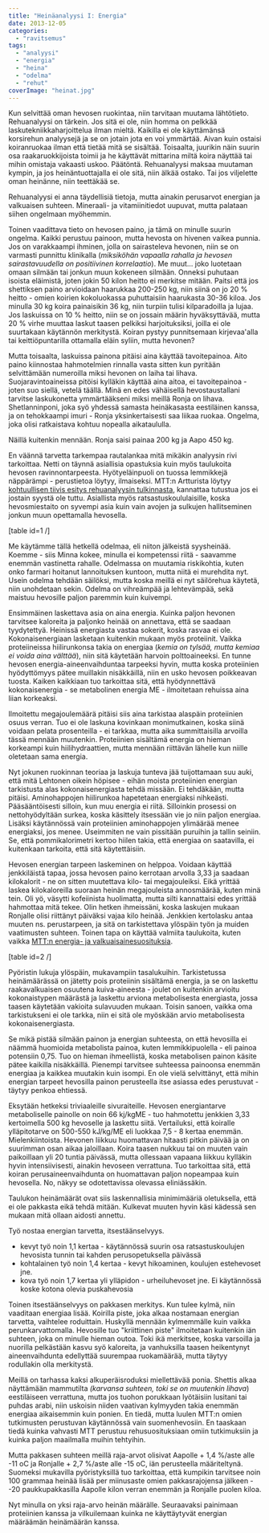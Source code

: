 ```yaml
---
title: "Heinäanalyysi I: Energia"
date: 2013-12-05
categories: 
  - "ravitsemus"
tags: 
  - "analyysi"
  - "energia"
  - "heina"
  - "odelma"
  - "rehut"
coverImage: "heinat.jpg"
---
```


Kun selvittää oman hevosen ruokintaa, niin tarvitaan muutama lähtötieto. Rehuanalyysi on tärkein. Jos sitä ei ole, niin homma on pelkkää laskutekniikkaharjoittelua ilman mieltä. Kaikilla ei ole käyttämänsä korsirehun analyysejä ja se on jotain jota en voi ymmärtää. Aivan kuin ostaisi koiranruokaa ilman että tietää mitä se sisältää. Toisaalta, juurikin näin suurin osa raakaruokkijoista toimii ja he käyttävät mittarina miltä koira näyttää tai mihin omistaja vakaasti uskoo. Päätöntä. Rehuanalyysi maksaa muutaman kympin, ja jos heinäntuottajalla ei ole sitä, niin älkää ostako. Tai jos viljelette oman heinänne, niin teettäkää se.

<!--more-->

Rehuanalyysi ei anna täydellisiä tietoja, mutta ainakin perusarvot energian ja valkuaisen suhteen. Mineraali- ja vitamiinitiedot uupuvat, mutta palataan siihen ongelmaan myöhemmin.

Toinen vaadittava tieto on hevosen paino, ja tämä on minulle suurin ongelma. Kaikki perustuu painoon, mutta hevosta on hivenen vaikea punnia. Jos on varakkaampi ihminen, jolla on sairasteleva hevonen, niin se on varmasti punnittu klinikalla (_miksiköhän vapaalla rahalla ja hevosen sairastavuudella on positiivinen korrelaatio_). Me muut... joko luotetaan omaan silmään tai jonkun muun kokeneen silmään. Onneksi puhutaan isoista eläimistä, joten jokin 50 kilon heitto ei merkitse mitään. Paitsi että jos shettiksen paino arvioidaan haarukkaa 200-250 kg, niin siinä on jo 20 % heitto - omien koirien kokoluokassa puhuttaisiin haarukasta 30-36 kiloa. Jos minulla 30 kg koira painaisikin 36 kg, niin turpiin tulisi kilparadoilla ja lujaa. Jos laskuissa on 10 % heitto, niin se on jossain määrin hyväksyttävää, mutta 20 % virhe muuttaa laskut taasen pelkiksi harjoituksiksi, joilla ei ole suurtakaan käytännön merkitystä. Koiran pystyy punnitsemaan kirjevaa'alla tai keittiöpuntarilla ottamalla eläin syliin, mutta hevonen?

Mutta toisaalta, laskuissa painona pitäisi aina käyttää tavoitepainoa. Aito paino kiinnostaa hahmotelmien rinnalla vasta sitten kun pyritään selvittämään numeroilla miksi hevonen on laiha tai lihava. Suojaravintoaineissa pitöisi kylläkin käyttää aina aitoa, ei tavoitepainoa - joten suo siellä, vetelä täällä. Minä en edes vähäisellä hevostaustallani tarvitse laskukonetta ymmärtääkseni miksi meillä Ronja on lihava. Shetlanninponi, joka syö yhdessä samasta heinäkasasta eestiläinen kanssa, ja on tehokkaampi imuri - Ronja yksinkertaisesti saa liikaa ruokaa. Ongelma, joka olisi ratkaistava kohtuu nopealla aikataululla.

Näillä kuitenkin mennään. Ronja saisi painaa 200 kg ja Aapo 450 kg.

En väännä tarvetta tarkempaa rautalankaa mitä mikäkin analyysin rivi tarkoittaa. Netti on täynnä asiallisia opastuksia kuin myös taulukoita hevosen ravinnontarpeesta. Hyötyeläinpuoli on tuossa lemmikkejä näppärämpi - perustietoa löytyy, ilmaiseksi. MTT:n Artturista löytyy [kohtuullisen tiivis esitys rehuanalyysin tulkinnasta](https://portal.mtt.fi/portal/page/portal/Artturi/Rehuanalyysi/Rehuanalyysin_tulkinta_hevoset), kannattaa tutustua jos ei jostain syystä ole tuttu. Asiallista myös ratsastuskoululaisille, koska hevosmiestaito on syvempi asia kuin vain avojen ja sulkujen hallitseminen jonkun muun opettamalla hevosella.

\[table id=1 /\]

Me käytämme tällä hetkellä odelmaa, eli niiton jälkeistä syysheinää. Koemme - siis Minna kokee, minulla ei kompetenssi riitä - saavamme enemmän vastinetta rahalle. Odelmassa on muutamia riskikohtia, kuten onko farmari hoitanut lannoituksen kuntoon, mutta niitä ei murehdita nyt. Usein odelma tehdään säilöksi, mutta koska meillä ei nyt säilörehua käytetä, niin unohdetaan sekin. Odelma on vihreämpää ja lehtevämpää, sekä maistuu hevosille paljon paremmin kuin kuivempi.

Ensimmäinen laskettava asia on aina energia. Kuinka paljon hevonen tarvitsee kaloreita ja paljonko heinää on annettava, että se saadaan tyydytettyä. Heinissä energiasta vastaa sokerit, koska rasvaa ei ole. Kokonaisenergiaan lasketaan kuitenkin mukaan myös proteiinit. Vaikka proteiineissa hiilirunkonsa takia on energiaa (_kemia on tylsää, mutta kemiaa ei voida aina välttää_), niin sitä käytetään harvoin polttoaineeksi. En tunne hevosen energia-aineenvaihduntaa tarpeeksi hyvin, mutta koska proteiinien hyödyttömyys pätee muillakin nisäkkäillä, niin en usko hevosen poikkeavan tuosta. Kaiken kaikkiaan tuo tarkoittaa sitä, että hyödynnettävä kokonaisenergia - se metabolinen energia ME - ilmoitetaan rehuissa aina liian korkeaksi.

Ilmoitettu megajoulemäärä pitäisi siis aina tarkistaa alaspäin proteiinien osuus verran. Tuo ei ole laskuna kovinkaan monimutkainen, koska siinä voidaan pelata prosenteilla - ei tarkkaa, mutta aika summittaisilla arvoilla tässä mennään muutenkin. Proteiinien sisältämä energia on hieman korkeampi kuin hiilihydraattien, mutta mennään riittävän lähelle kun niille oletetaan sama energia.

Nyt jokunen ruokinnan teoriaa ja laskuja tunteva jää tuijottamaan suu auki, että mitä Lehtonen oikein höpisee - eihän moista proteiinien energian tarkistusta alas kokonaisenergiasta tehdä missään. Ei tehdäkään, mutta pitäisi. Aminohappojen hiilirunkoa hapetetaan energiaksi nihkeästi. Pääsääntöisesti silloin, kun muu energia ei riitä. Silloinkin prosessi on nettohyödyltään surkea, koska käsittely itsessään vie jo niin paljon energiaa. Lisäksi käytännössä vain proteiinien aminohappojen ylimäärää menee energiaksi, jos menee. Useimmiten ne vain pissitään puruihin ja tallin seiniin. Se, että pommikalorimetri kertoo hiilen takia, että energiaa on saatavilla, ei kuitenkaan tarkoita, että sitä käytettäisiin.

Hevosen energian tarpeen laskeminen on helppoa. Voidaan käyttää jenkkiläistä tapaa, jossa hevosen paino kerrotaan arvolla 3,33 ja saadaan kilokalorit - ne on sitten muutettava kilo- tai megajouleiksi. Eikä yrittää laskea kilokaloreilla suoraan heinän megajouleista annosmäärää, kuten minä tein. Oli yö, väsytti kofeiinista huolimatta, mutta silti kannattaisi edes yrittää hahmottaa mitä tekee. Olin hetken ihmeissäni, koska laskujen mukaan Ronjalle olisi riittänyt päiväksi vajaa kilo heinää. Jenkkien kertolasku antaa muuten ns. perustarpeen, ja sitä on tarkistettava ylöspäin työn ja muiden vaatimusten suhteen. Toinen tapa on käyttää valmiita taulukoita, kuten vaikka [MTT:n energia- ja valkuaisainesuosituksia](https://portal.mtt.fi/portal/page/portal/Rehutaulukot/Ruokintasuositukset/Hevoset/hevosten_energia_ja_valkuaissuositukset).

\[table id=2 /\]

Pyöristin lukuja ylöspäin, mukavampiin tasalukuihin. Tarkistetussa heinämäärässä on jätetty pois proteiinin sisältämä energia, ja se on laskettu raakavalkuaisen osuutena kuiva-aineesta - joulet on kuitenkin arvioitu kokonaistypen määrästä ja laskettu arviona metabolisesta energiasta, jossa taasen käytetään vakioita sulavuuden mukaan. Toisin sanoen, vaikka oma tarkistukseni ei ole tarkka, niin ei sitä ole myöskään arvio metabolisesta kokonaisenergiasta.

Se mikä pistää silmään painon ja energian suhteesta, on että hevosilla ei näämmä huomioida metabolista painoa, kuten lemmikkipuolella - eli painoa potensiin 0,75. Tuo on hieman ihmeellistä, koska metabolisen painon käsite pätee kaikilla nisäkkäillä. Pienempi tarvitsee suhteessa painoonsa enemmän energiaa ja kaikkea muutakin kuin isompi. En ole vielä selvittänyt, että mihin energian tarpeet hevosilla painon perusteella itse asiassa edes perustuvat - täytyy penkoa ehtiessä.

Eksytään hetkeksi triviaaleille sivuraiteille. Hevosen energiantarve metaboliselle painolle on noin 66 kj/kgME - tuo hahmotettu jenkkien 3,33 kertoimella 500 kg hevoselle ja laskettu siitä. Vertailuksi, että koiralle ylläpitotarve on 500-550 kJ/kg/ME eli luokkaa 7,5 - 8 kertaa enemmän. Mielenkiintoista. Hevonen liikkuu huomattavan hitaasti pitkin päivää ja on suurimman osan aikaa jaloillaan. Koira taasen nukkuu tai on muuten vain paikoillaan yli 20 tuntia päivässä, mutta ollessaan vapaana liikkuu kylläkin hyvin intensiivisesti, ainakin hevoseen verrattuna. Tuo tarkoittaa sitä, että koiran perusaineenvaihdunta on huomattavan paljon nopeampaa kuin hevosella. No, näkyy se odotettavissa olevassa eliniässäkin.

Taulukon heinämäärät ovat siis laskennallisia minimimääriä oletuksella, että ei ole pakkasta eikä tehdä mitään. Kulkevat muuten hyvin käsi kädessä sen mukaan mitä ollaan aidosti annettu.

Työ nostaa energian tarvetta, itsestäänselvyys.

- kevyt työ noin 1,1 kertaa - käytännössä suurin osa ratsastuskoulujen hevosista tunnin tai kahden perusopetuksella päivässä
- kohtalainen työ noin 1,4 kertaa - kevyt hikoaminen, koulujen estehevoset jne.
- kova työ noin 1,7 kertaa yli ylläpidon - urheiluhevoset jne. Ei käytännössä koske kotona olevia puskahevosia

Toinen itsestäänselvyys on pakkasen merkitys. Kun tulee kylmä, niin vaaditaan energiaa lisää. Koirilla piste, joka alkaa nostamaan energian tarvetta, vaihtelee roduittain. Huskyllä mennään kylmemmälle kuin vaikka perunkarvattomalla. Hevosille tuo "kriittinen piste" ilmoitetaan kuitenkin iän suhteen, joka on minulle hieman outoa. Toki ikä merkitsee, koska varsoilla ja nuorilla pelkästään kasvu syö kaloreita, ja vanhuksilla taasen heikentynyt aineenvaihdunta edellyttää suurempaa ruokamäärää, mutta täytyy rodullakin olla merkitystä.

Meillä on tarhassa kaksi alkuperäisroduksi miellettävää ponia. Shettis alkaa näyttämään mammutilta _(karvansa suhteen, toki se on muutenkin lihava_) eestiläiseen verrattuna, mutta jos tuohon porukkaan lyötäisiin lusitani tai puhdas arabi, niin uskoisin niiden vaativan kylmyyden takia enemmän energiaa aikaisemmin kuin ponien. En tiedä, mutta luulen MTT:n omien tutkimusten perustuvan käytännössä vain suomenhevosiin. En taaskaan tiedä kuinka vahvasti MTT perustuu rehusuosituksiaan omiin tutkimuksiin ja kuinka paljon maailmalla muihin tehtyihin.

Mutta pakkasen suhteen meillä raja-arvot olisivat Aapolle + 1,4 %/aste alle -11 oC ja Ronjalle + 2,7 %/aste alle -15 oC, iän perusteella määriteltynä. Suomeksi mukavilla pyöristyksillä tuo tarkoittaa, että kumpikin tarvitsee noin 100 grammaa heinää lisää per miinusaste omien pakkasrajojensa jälkeen - -20 paukkupakkasilla Aapolle kilon verran enemmän ja Ronjalle puolen kiloa.

Nyt minulla on yksi raja-arvo heinän määrälle. Seuraavaksi painimaan proteiinien kanssa ja vilkuilemaan kuinka ne käyttäytyvät energian määräämän heinämäärän kanssa.
